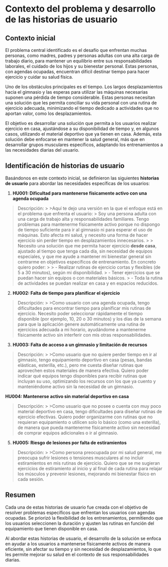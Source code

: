 # Contexto del problema y desarrollo de las historias de usuario

## Contexto inicial

El problema central identificado es el desafío que enfrentan muchas personas, como madres, padres y personas adultas con una alta carga de trabajo diario, para mantener un equilibrio entre sus responsabilidades laborales, el cuidado de los hijos y su bienestar personal. Estas personas, con agendas ocupadas, encuentran difícil destinar tiempo para hacer ejercicio y cuidar su salud física.

Uno de los obstáculos principales es el tiempo. Los largos desplazamientos hacia el gimnasio y las esperas para utilizar las máquinas necesarias suponen una pérdida de tiempo considerable. Estas personas necesitan una solución que les permita conciliar su vida personal con una rutina de ejercicio adecuada, minimizando el tiempo dedicado a actividades que no aportan valor, como los desplazamientos.

El objetivo es desarrollar una solución que permita a los usuarios realizar ejercicio en casa, ajustándose a su disponibilidad de tiempo y, en algunos casos, utilizando el material deportivo que ya tienen en casa. Además, esta solución debe enfocarse en mantener la salud general, más que en desarrollar grupos musculares específicos, adaptando los entrenamientos a las necesidades diarias del usuario.

## Identificación de historias de usuario

Basándonos en este contexto inicial, se definieron las siguientes **historias de usuario** para abordar las necesidades específicas de los usuarios:

1. **HU001: Dificultad para mantenerse físicamente activo con una agenda ocupada**
    
>Descripción:
    >
    >Aquí te dejo una versión en la que el enfoque está en el problema que enfrenta el usuario:
    > Soy una persona adulta con una carga de trabajo alta y responsabilidades familiares. Tengo problemas para mantenerme físicamente activo porque no dispongo de tiempo suficiente para ir al gimnasio ni para esperar el uso de máquinas. Esto afecta mi salud, y necesito una forma de hacer ejercicio sin perder tiempo en desplazamientos innecesarios.
    >
    > Necesito una solución que me permita hacer ejercicio **desde casa**, ajustado al tiempo que tenga cada día, sin necesidad de equipos especiales, y que me ayude a mantener mi bienestar general sin centrarme en objetivos específicos de entrenamiento. En concreto quiero poder: 
    > 
    >   - Realizar rutinas de ejercicio cortas y flexibles (de 5 a 30 minutos), según mi disponibilidad.
    >   - Tener ejercicios que se puedan hacer sin equipos o con materiales básicos.
    >   - Toda la rutina de actividades se puedan realizar en casa y en espacios reducidos.

2. **HU002: Falta de tiempo para planificar el ejercicio**

>Descripción:
    >
    >Como usuario con una agenda ocupada, tengo dificultades para encontrar tiempo para planificar mis rutinas de ejercicio. Necesito poder seleccionar rápidamente el tiempo disponible (por ejemplo, 10, 20 o 30 minutos) y los días de la semana para que la aplicación genere automáticamente una rutina de ejercicios adecuada a mi horario, ayudándome a mantenerme físicamente activo sin interferir con mis otras responsabilidades.

3. **HU003: Falta de acceso a un gimnasio y limitación de recursos**

>Descripción:
    >
    >Como usuario que no quiere perder tiempo en ir al gimnasio, tengo equipamiento deportivo en casa (pesas, bandas elásticas, esterilla, etc.), pero me cuesta diseñar rutinas que aprovechen estos materiales de manera efectiva. Quiero poder indicar qué equipos tengo disponibles para recibir rutinas que incluyan su uso, optimizando los recursos con los que ya cuento y manteniéndome activo sin la necesidad de un gimnasio.

**HU004: Mantenerse activo sin material deportivo en casa**

>Descripción:
    >
    >Como usuario que no posee o cuenta con muy poco material deportivo en casa, tengo dificultades para diseñar rutinas de ejercicio efectivas. Quiero poder organizarme con rutinas que no requieran equipamiento o utilicen solo lo básico (como una esterilla), de manera que pueda mantenerme físicamente activo sin necesidad de comprar equipos adicionales o ir al gimnasio.

5. **HU005: Riesgo de lesiones por falta de estiramientos**

>Descripción:
    >
    >Como persona preocupada por mi salud general, me preocupa sufrir lesiones o tensiones musculares al no incluir estiramientos en mis rutinas de ejercicio. Quiero que se me sugieran ejercicios de estiramiento al inicio y al final de cada rutina para relajar los músculos y prevenir lesiones, mejorando mi bienestar físico en cada sesión.

## Resumen

Cada una de estas historias de usuario fue creada con el objetivo de resolver problemas específicos que enfrentan los usuarios con agendas ocupadas. Se priorizó la flexibilidad de los entrenamientos, permitiendo que los usuarios seleccionen la duración y ajusten las rutinas en función del equipamiento que tienen disponible en casa.

Al abordar estas historias de usuario, el desarrollo de la solución se enfoca en ayudar a los usuarios a mantenerse físicamente activos de manera eficiente, sin afectar su tiempo y sin necesidad de desplazamientos, lo que les permite mejorar su salud en el contexto de sus responsabilidades diarias.
